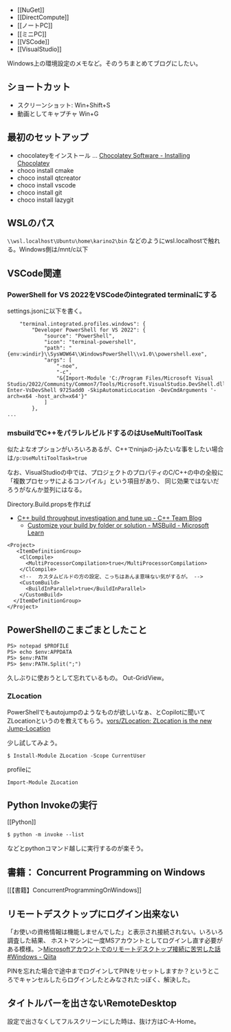 - [[NuGet]]
- [[DirectCompute]]
- [[ノートPC]]
- [[ミニPC]]
- [[VSCode]]
- [[VisualStudio]]

Windows上の環境設定のメモなど。そのうちまとめてブログにしたい。

## ショートカット

- スクリーンショット: Win+Shift+S
- 動画としてキャプチャ Win+G

## 最初のセットアップ

- chocolateyをインストール ... [Chocolatey Software - Installing Chocolatey](https://chocolatey.org/install)
- choco install cmake
- choco install qtcreator
- choco install vscode
- choco install git
- choco install lazygit

## WSLのパス

`\\wsl.localhost\Ubuntu\home\karino2\bin` などのようにwsl.localhostで触れる。Windows側は/mnt/c以下

## VSCode関連

### PowerShell for VS 2022をVSCodeのintegrated terminalにする

settings.jsonに以下を書く。

```
    "terminal.integrated.profiles.windows": {
        "Developer PowerShell for VS 2022": {
            "source": "PowerShell",
            "icon": "terminal-powershell",
            "path": "{env:windir}\\SysWOW64\\WindowsPowerShell\\v1.0\\powershell.exe",
            "args": [
                "-noe",
                "-c",
                "&{Import-Module 'C:/Program Files/Microsoft Visual Studio/2022/Community/Common7/Tools/Microsoft.VisualStudio.DevShell.dll'; Enter-VsDevShell 9725add0 -SkipAutomaticLocation -DevCmdArguments '-arch=x64 -host_arch=x64'}"
            ]
        },
...
```

### msbuildでC++をパラレルビルドするのはUseMultiToolTask

似たよなオプションがいろいろあるが、C++でninjaの-jみたいな事をしたい場合は`/p:UseMultiToolTask=true`

なお、VisualStudioの中では、プロジェクトのプロパティのC/C++の中の全般に「複数プロセッサによるコンパイル」という項目があり、
同じ効果ではないだろうがなんか並列にはなる。

Directory.Build.propsを作れば

- [C++ build throughput investigation and tune up - C++ Team Blog](https://devblogs.microsoft.com/cppblog/cpp-build-throughput-investigation-and-tune-up/)
   - [Customize your build by folder or solution - MSBuild - Microsoft Learn](https://learn.microsoft.com/en-us/visualstudio/msbuild/customize-by-directory?view=vs-2022)


```
<Project>
   <ItemDefinitionGroup>
    <ClCompile>
      <MultiProcessorCompilation>true</MultiProcessorCompilation>
    </ClCompile>
    <!--  カスタムビルドの方の設定、こっちはあんま意味ない気がするが。 -->
    <CustomBuild>
      <BuildInParallel>true</BuildInParallel>
    </CustomBuild>
  </ItemDefinitionGroup>
</Project>
```


## PowerShellのこまごまとしたこと

```
PS> notepad $PROFILE
PS> echo $env:APPDATA
PS> $env:PATH
PS> $env:PATH.Split(";")
```

久しぶりに使おうとして忘れているもの。 Out-GridView。

### ZLocation

PowerShellでもautojumpのようなものが欲しいなぁ、とCopilotに聞いてZLocationというのを教えてもらう。[vors/ZLocation: ZLocation is the new Jump-Location](https://github.com/vors/ZLocation)

少し試してみよう。

```
$ Install-Module ZLocation -Scope CurrentUser
```

profileに

```
Import-Module ZLocation
```

## Python Invokeの実行

[[Python]]

```
$ python -m invoke --list
```

などとpythonコマンド越しに実行するのが楽そう。

## 書籍： Concurrent Programming on Windows

[[【書籍】ConcurrentProgrammingOnWindows]]

## リモートデスクトップにログイン出来ない

「お使いの資格情報は機能しませんでした」と表示され接続されない。いろいろ調査した結果、
ホストマシンに一度MSアカウントとしてログインし直す必要がある模様。＞[Microsoftアカウントでのリモートデスクトップ接続に苦労した話 #Windows - Qiita](https://qiita.com/sfjwr/items/037aabef2c5637fe0e51)

PINを忘れた場合で途中までログインしてPINをリセットしますか？というところでキャンセルしたらログインしたとみなされたっぽく、解決した。

## タイトルバーを出さないRemoteDesktop

設定で出さなくしてフルスクリーンにした時は、抜け方はC-A-Home。